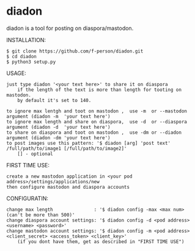 # diadon
diadon is a tool for posting on diaspora/mastodon.

INSTALLATION:

    $ git clone https://github.com/f-person/diadon.git
    $ cd diadon
    $ python3 setup.py

USAGE:

    just type diadon '<your text here>' to share it on diaspora 
        if the length of the text is more than length for tooting on mastodon.
        by default it's set to 140.

    to ignore max lentgh and toot on mastodon ,  use -m  or --mastodon argument (diadon -m  'your text here')
    to ignore max length and share on diaspora,  use -d  or --diaspora argument (diadon -d  'your text here')
    to share on diaspora and toot on mastodon ,  use -dm or --diadon   argument (diadon -dm 'your text here')
    to post images use this pattern: '$ diadon [arg] 'post text' /full/path/to/image1 [/full/path/to/image2]'
        [] - optional

FIRST TIME USE:

    create a new mastodon application in <your pod address>/settings/applications/new
    then configure mastodon and diaspora accounts

CONFIGURATIN:

    change max length               : '$ diadon config -max <max num> (can't be more than 500)'
    change diaspora account settings: '$ diadon config -d <pod address> <username> <password>'
    change mastodon account settings: '$ diadon config -m <pod address> <client_secret> <access_token> <client_key>'
        (if you dont have them, get as described in "FIRST TIME USE")
